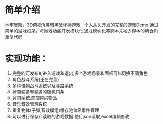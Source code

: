 # 简单介绍
地牢冒险，3D俯视角类暗黑破坏神游戏，个人从头开发的完整的游戏Demo,通过简单的游戏框架，将游戏功能开发模块化
通过模块化写脚本来减少脚本的耦合和重复代码
# 实现功能：
1. 完整的可发布的进入游戏和退出,多个游戏场景和面板可以切换不同角色
2. 角色战斗系统(还在完善)
3. 多种怪物战斗系统以及寻路系统
4. 掉落装备和装备的随机词条
5. 背包系统,商店购买物品
6. 音乐音效管理系统
7. 重复物体(子弹,音效模组)缓存池体系事件管理
8. 可以进行保存和读取的游戏数据.使用json读取,excel编辑修改
